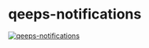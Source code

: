 # qeeps-notifications

[![qeeps-notifications](https://github.com/marsoffice/qeeps-notifications/actions/workflows/main.yml/badge.svg)](https://github.com/marsoffice/qeeps-notifications/actions/workflows/main.yml)
